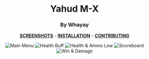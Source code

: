 <div align="center">

# Yahud M-X
### By Whayay

**[SCREENSHOTS](../screenshots/showcase.md)** -
**[INSTALLATION](https://github.com/Hypnootize/TF2-HUD-GitHub-Resources/blob/main/installation/windows_install.md)** -
**[CONTRIBUTING](https://github.com/Hypnootize/TF2-HUD-GitHub-Resources/blob/main/contributing/github_contributing.md)**

![Main Menu](../screenshots/01_Main_Menu.jpg)
![Health Buff](../screenshots/02_Health_Buff.jpg)
![Health & Ammo Low](../screenshots/03_Health_Ammo_Low.jpg)
![Scoreboard](../screenshots/04_Scoreboard.jpg)
![Win & Damage](../screenshots/05_Win.jpg)
